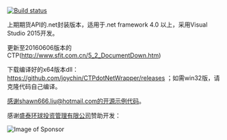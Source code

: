 [![Build status](https://ci.appveyor.com/api/projects/status/biiillpk0ar6stv7?svg=true)](https://ci.appveyor.com/project/joychin/ctpdotnetwrapper)

上期期货API的.net封装版本，适用于.net framework 4.0 以上，采用Visual Studio 2015开发。

更新至20160606版本的CTP(http://www.sfit.com.cn/5_2_DocumentDown.htm)

下载编译好的x64版本dll： https://github.com/joychin/CTPdotNetWrapper/releases ；如需win32版，请克隆代码自己编译。

感谢shawn666.liu@hotmail.com的开源示例代码。

感谢[盛泰环球投资管理有限公司](http://www.suntideglobal.com)赞助开发：

![Image of Sponsor](http://www.suntideglobal.com/Images/Icons/logo-hori.png)
